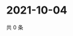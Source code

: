 # 2021-10-04

共 0 条

<!-- BEGIN WEIBO -->
<!-- 最后更新时间 Mon Oct 04 2021 01:16:01 GMT+0800 (China Standard Time) -->

<!-- END WEIBO -->
